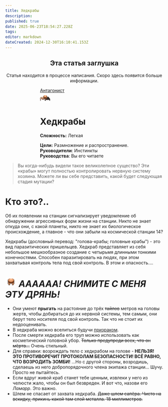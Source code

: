 ```yaml
---
title: Хедкрабы
description: 
published: true
date: 2025-06-23T18:54:27.228Z
tags: 
editor: markdown
dateCreated: 2024-12-30T16:10:41.153Z
---
```



<center>
<div class="warning-banner">
  <h2> Эта статья заглушка </h2>
  <p>Статья находится в процессе написания. Скоро здесь появится больше информации.</p><p>
</div>
</center>

<div style="display: flex; justify-content: center;">
<div class="roles-passport antag">
  <div class="title antag"><a href="/roles/antagonists">Антагонист</a></div>
  <div>
    <div><div><img src="/roles/headcrabs.png"></div></div>
  <div><div>
    <h1>Хедкрабы</h1>
    <p><strong>Сложность:</strong> Легкая</p>
    <strong>Цели:</strong> Размножение и распространение.<br>
    <b>Руководители</b>:  Инстинкты<br>
    <b>Руководства</b>: Вы его читаете
  </div></div>
  </div>
</div>
</div>

> Вы когда-нибудь видели такое великолепное существо? Эти «крабы» могут полностью контролировать нервную систему хозяина. Можете ли вы себе представить, какой будет следующая стадия мутации?
# Кто это?..
Об их появлении на станции сигнализирует уведомление об обнаружении агрессивных форм жизни на станции. Никто не знает откуда они, с какой планеты, никто не знает их биологическое происхождение, а главное - что они забыли на космической станции 14? 

Хедкрабы (дословный перевод: "голова-крабы; головные крабы") - это вид паразитических пришельцев. Хедкраб представляет из себя небольшое мешкообразное создание с четырьмя длинными тонкими конечностями.
Способен паразитировать на людях, при этом захватывая контроль тела под свой контроль. В этом и опасность....

# <img src="/roles/headcrabs/headcrab_helmet.png" width="36" height="30"> <i>АААААА! СНИМИТЕ С МЕНЯ ЭТУ ДРЯНЬ!</i>
<ul>
  <li>Они умеют <b>прыгать</b> на растояние до трёх <del>тайлов</del> метров на головы жертв, чтобы добираться до их нервной системы, тем самым, они берут тело носителя под свой контроль. Так что не стоит их недооценивать.
	<li>В хедкраба можно вселиться будучи <a href="https://wiki.wwdp.ee/ru/roles/ghost">призраком</a>. 
	<li>После смерти хедкраба его труп можно использовать как косметический головной убор. <del>Только предупреди всех, что он мёртв...</del> Очень стильный.
  <li>Для справки: возрождать тело с хедкрабом на голове - <b>НЕЛЬЗЯ! ЭТО ПРОТИВОРЕЧИТ ПРОТОКОЛАМ БЕЗОПАСНОСТИ! ВСЁ РАВНО, ЧТО ВОЗРОДИТЬ ЗОМБИ!</b> ...Но с другой стороны, возродишь, сделаешь из него добропорядочного члена экипажа станции... Шучу. Просто не пытайтесь.
	<li>Если вдруг живой краб станет тебе ценным, извлеки у него из челюсти жало, чтобы он был безвреден. И вот что, назови его <i>Ламарр</i>. Это важно.
	<li>Шлем не спасает от захвата хедкраба. <del>Даже шлем сапёра. Чисто на вскидку, прикинь какой там слой металла. 18 миллиметров.</del>
</ul>
<div class="table"></div>